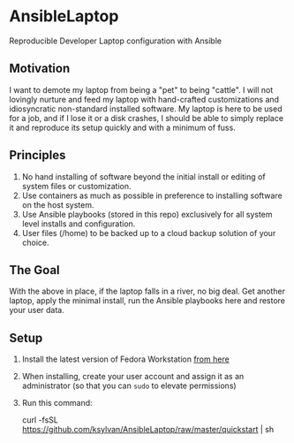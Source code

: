 # AnsibleLaptop
Reproducible Developer Laptop configuration with Ansible

## Motivation
I want to demote my laptop from being a "pet" to being "cattle". I will not lovingly
nurture and feed my laptop with hand-crafted customizations and idiosyncratic non-standard
installed software. My laptop is here to be used for a job, and if I lose it or a disk crashes,
I should be able to simply replace it and reproduce its setup quickly and with a minimum of fuss.

## Principles

1. No hand installing of software beyond the initial install or editing of system files or customization.
2. Use containers as much as possible in preference to installing software on the host system.
3. Use Ansible playbooks (stored in this repo) exclusively for all system level installs and configuration.
4. User files (/home) to be backed up to a cloud backup solution of your choice.

## The Goal

With the above in place, if the laptop falls in a river, no big deal.
Get another laptop, apply the minimal install, run the Ansible playbooks here and restore your user data.

## Setup

1. Install the latest version of Fedora Workstation [from here](https://getfedora.org/en/workstation/download/)
2. When installing, create your user account and assign it as an administrator (so that you can `sudo` to elevate permissions)
3. Run this command:

    curl -fsSL https://github.com/ksylvan/AnsibleLaptop/raw/master/quickstart | sh
